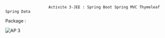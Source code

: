                        Activite 3-JEE : Spring Boot Spring MVC Thymeleaf Spring Data

Package : 

![AP 3 ](https://user-images.githubusercontent.com/107000262/232963563-af72d876-e19f-41a6-be09-55962e0a1524.png)

